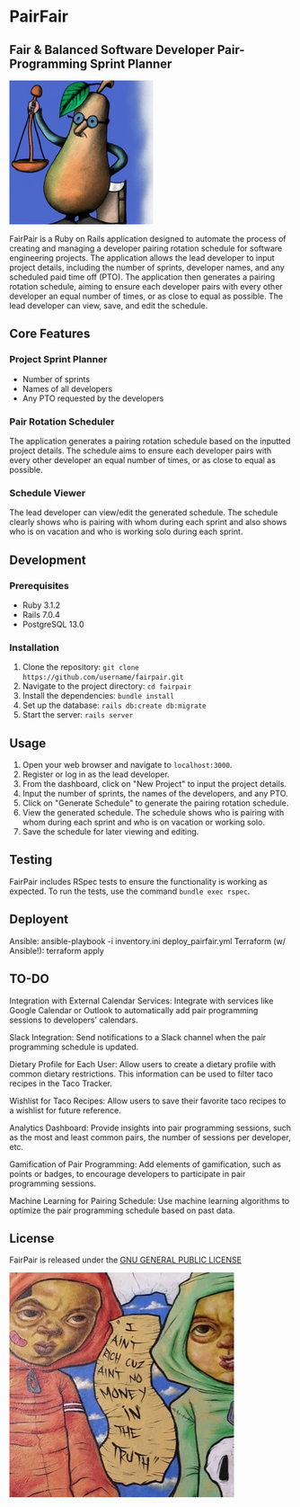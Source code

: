 # PairFair
Fair & Balanced Software Developer Pair-Programming Sprint Planner
---

![The Honorable Judge Fair Pear](pear.png?raw=true "The Honorable Judge Fair Pear")


FairPair is a Ruby on Rails application designed to automate the process of creating and managing a developer pairing rotation schedule for software engineering projects. The application allows the lead developer to input project details, including the number of sprints, developer names, and any scheduled paid time off (PTO). The application then generates a pairing rotation schedule, aiming to ensure each developer pairs with every other developer an equal number of times, or as close to equal as possible. The lead developer can view, save, and edit the schedule.

## Core Features

### Project Sprint Planner
- Number of sprints
- Names of all developers
- Any PTO requested by the developers

### Pair Rotation Scheduler
The application generates a pairing rotation schedule based on the inputted project details. The schedule aims to ensure each developer pairs with every other developer an equal number of times, or as close to equal as possible.

### Schedule Viewer
The lead developer can view/edit the generated schedule. The schedule clearly shows who is pairing with whom during each sprint and also shows who is on vacation and who is working solo during each sprint.

## Development

### Prerequisites
- Ruby 3.1.2
- Rails 7.0.4
- PostgreSQL 13.0

### Installation
1. Clone the repository: `git clone https://github.com/username/fairpair.git`
2. Navigate to the project directory: `cd fairpair`
3. Install the dependencies: `bundle install`
4. Set up the database: `rails db:create db:migrate`
5. Start the server: `rails server`

## Usage

1. Open your web browser and navigate to `localhost:3000`.
2. Register or log in as the lead developer.
3. From the dashboard, click on "New Project" to input the project details.
4. Input the number of sprints, the names of the developers, and any PTO.
5. Click on "Generate Schedule" to generate the pairing rotation schedule.
6. View the generated schedule. The schedule shows who is pairing with whom during each sprint and who is on vacation or working solo.
7. Save the schedule for later viewing and editing.

## Testing

FairPair includes RSpec tests to ensure the functionality is working as expected. To run the tests, use the command `bundle exec rspec`.

## Deployent
Ansible: ansible-playbook -i inventory.ini deploy_pairfair.yml
Terraform (w/ Ansible!): terraform apply


## TO-DO

Integration with External Calendar Services: Integrate with services like Google Calendar or Outlook to automatically add pair programming sessions to developers' calendars.

Slack Integration: Send notifications to a Slack channel when the pair programming schedule is updated.

Dietary Profile for Each User: Allow users to create a dietary profile with common dietary restrictions. This information can be used to filter taco recipes in the Taco Tracker.

Wishlist for Taco Recipes: Allow users to save their favorite taco recipes to a wishlist for future reference.

Analytics Dashboard: Provide insights into pair programming sessions, such as the most and least common pairs, the number of sessions per developer, etc.

Gamification of Pair Programming: Add elements of gamification, such as points or badges, to encourage developers to participate in pair programming sessions.

Machine Learning for Pairing Schedule: Use machine learning algorithms to optimize the pair programming schedule based on past data.


## License

FairPair is released under the [GNU GENERAL PUBLIC LICENSE](LICENSE)

![Can't get a dolla outta me](license.jpg?raw=true "Can't get a dolla outta me")


